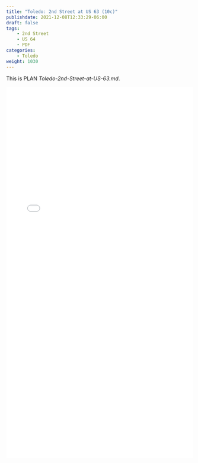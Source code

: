 ```yaml
---
title: "Toledo: 2nd Street at US 63 (10c)"
publishdate: 2021-12-08T12:33:29-06:00
draft: false
tags:
    - 2nd Street
    - US 64
    - PDF
categories:
    - Toledo
weight: 1030
---
```

This is PLAN _Toledo-2nd-Street-at-US-63.md_.

<embed width=100% height=1000 src="./../../pdfs/10c_2ndSt_US-63-Binder.pdf"></embed>
